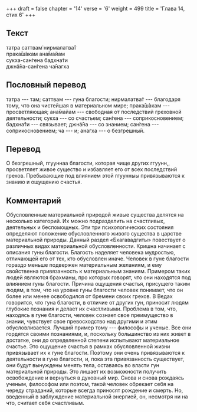 +++
draft = false
chapter = '14'
verse = '6'
weight = 499
title = 'Глава 14, стих 6'
+++
## Текст

татра саттвам̇ нирмалатва̄т  
прака̄ш́акам ана̄майам  
сукха-сан̇гена бадхна̄ти  
джн̃а̄на-сан̇гена ча̄нагха

## Пословный перевод

татра --- там; саттвам --- гуна благости; нирмалатва̄т --- благодаря
тому, что она чистейшая в материальном мире; прака̄ш́акам ---
просветляющая; ана̄майам --- свободная от последствий греховной
деятельности; сукха --- со счастьем; сан̇гена --- соприкосновением;
бадхна̄ти --- связывает; джн̃а̄на --- со знанием; сан̇гена ---
соприкосновением; ча --- и; анагха --- о безгрешный.

## Перевод

О безгрешный, ггууннаа благости, которая чище других ггуунн,,
просветляет живое существо и избавляет его от всех последствий грехов.
Пребывающие под влиянием этой ггуунныы привязываются к знанию и ощущению
счастья.

## Комментарий

Обусловленные материальной природой живые существа делятся на несколько
категорий. Их можно подразделить на счастливых, деятельных и
беспомощных. Эти три психологических состояния определяют положение
обусловленного живого существа в царстве материальной природы. Данный
раздел «Бхагавадгиты» повествует о различных видах материальной
обусловленности. Кришна начинает с описания гуны благости. Благость
наделяет человека мудростью, отличающей его от тех, кто обусловлен
иначе. Человек в гуне благости гораздо меньше подвержен материальным
желаниям, и ему свойственна привязанность к материальным знаниям.
Примером таких людей являются брахманы, про которых говорят, что они
находятся под влиянием гуны благости. Причина ощущения счастья,
присущего таким людям, в том, что на уровне гуны благости человек
понимает, что он более или менее освободился от бремени своих грехов. В
Ведах говорится, что гуна благости, в отличие от других гун, приносит
людям глубокие познания и делает их счастливыми. Проблема в том, что,
находясь в гуне благости, человек сознает свое преимущество в знании,
чувствует свое превосходство над другими и этим обусловливается. Лучший
пример тому --- философы и ученые. Все они гордятся своими познаниями,
и, поскольку большинство из них живет в достатке, они до определенной
степени испытывают материальное счастье. Это ощущение счастья в рамках
обусловленной жизни привязывает их к гуне благости. Поэтому они очень
привязываются к деятельности в гуне благости, и, пока эта привязанность
существует, они будут вынуждены менять тела, оставаясь во власти гун
материальной природы. Это лишает их возможности получить освобождение и
вернуться в духовный мир. Снова и снова рождаясь ученым, философом или
поэтом, такой человек обрекает себя на череду страданий, которые всегда
приносят рождение и смерть. Но, введенный в заблуждение материальной
энергией, он, несмотря ни на что, считает себя счастливым.
